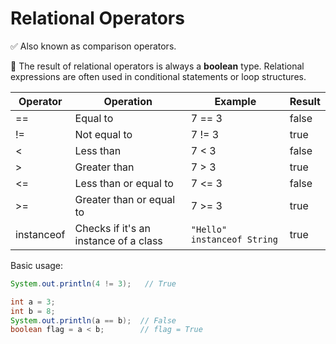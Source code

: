 # Relational Operators

✅ Also known as comparison operators.

📌 The result of relational operators is always a **boolean** type. Relational expressions are often used in conditional statements or loop structures.

| Operator | Operation | Example | Result |
| --- | --- | --- | --- |
| == | Equal to | 7 == 3 | false |
| != | Not equal to | 7 != 3 | true |
| < | Less than | 7 < 3 | false |
| > | Greater than | 7 > 3 | true |
| <= | Less than or equal to | 7 <= 3 | false |
| >= | Greater than or equal to | 7 >= 3 | true |
| instanceof | Checks if it's an instance of a class | `"Hello" instanceof String` | true |

Basic usage:

```java
System.out.println(4 != 3);   // True

int a = 3;
int b = 8;
System.out.println(a == b);  // False
boolean flag = a < b;        // flag = True
```